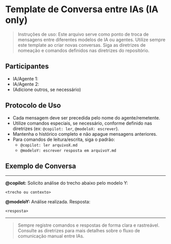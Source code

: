 # Template de Conversa entre IAs (IA only)

> Instruções de uso: Este arquivo serve como ponto de troca de mensagens entre diferentes modelos de IA ou agentes. Utilize sempre este template ao criar novas conversas. Siga as diretrizes de nomeação e comandos definidos nas diretrizes do repositório.

## Participantes
- IA/Agente 1: 
- IA/Agente 2: 
- (Adicione outros, se necessário)

## Protocolo de Uso
- Cada mensagem deve ser precedida pelo nome do agente/remetente.
- Utilize comandos especiais, se necessário, conforme definido nas diretrizes (ex: `@copilot: ler`, `@modeloX: escrever`).
- Mantenha o histórico completo e não apague mensagens anteriores.
- Para comandos de leitura/escrita, siga o padrão:
  - `@copilot: ler arquivoX.md`
  - `@modeloY: escrever resposta em arquivoY.md`

## Exemplo de Conversa

---

**@copilot:**
Solicito análise do trecho abaixo pelo modelo Y:

```
<trecho ou contexto>
```

**@modeloY:**
Análise realizada. Resposta:

```
<resposta>
```

---

> Sempre registre comandos e respostas de forma clara e rastreável. Consulte as diretrizes para mais detalhes sobre o fluxo de comunicação manual entre IAs.

